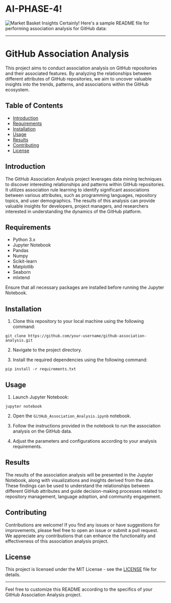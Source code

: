 # AI-PHASE-4!

![Market Basket Insights](https://miro.medium.com/max/2880/1*DHfQvlMVBaJCHpYmj1kmCw.png)
Certainly! Here's a sample README file for performing association analysis for GitHub data:

---

# GitHub Association Analysis

This project aims to conduct association analysis on GitHub repositories and their associated features. By analyzing the relationships between different attributes of GitHub repositories, we aim to uncover valuable insights into the trends, patterns, and associations within the GitHub ecosystem.

## Table of Contents

- [Introduction](#introduction)
- [Requirements](#requirements)
- [Installation](#installation)
- [Usage](#usage)
- [Results](#results)
- [Contributing](#contributing)
- [License](#license)

## Introduction

The GitHub Association Analysis project leverages data mining techniques to discover interesting relationships and patterns within GitHub repositories. It utilizes association rule learning to identify significant associations between various attributes, such as programming languages, repository topics, and user demographics. The results of this analysis can provide valuable insights for developers, project managers, and researchers interested in understanding the dynamics of the GitHub platform.

## Requirements

- Python 3.x
- Jupyter Notebook
- Pandas
- Numpy
- Scikit-learn
- Matplotlib
- Seaborn
- mlxtend

Ensure that all necessary packages are installed before running the Jupyter Notebook.

## Installation

1. Clone this repository to your local machine using the following command:

```
git clone https://github.com/your-username/github-association-analysis.git
```

2. Navigate to the project directory.

3. Install the required dependencies using the following command:

```
pip install -r requirements.txt
```

## Usage

1. Launch Jupyter Notebook:

```
jupyter notebook
```

2. Open the `GitHub_Association_Analysis.ipynb` notebook.

3. Follow the instructions provided in the notebook to run the association analysis on the GitHub data.

4. Adjust the parameters and configurations according to your analysis requirements.

## Results

The results of the association analysis will be presented in the Jupyter Notebook, along with visualizations and insights derived from the data. These findings can be used to understand the relationships between different GitHub attributes and guide decision-making processes related to repository management, language adoption, and community engagement.

## Contributing

Contributions are welcome! If you find any issues or have suggestions for improvements, please feel free to open an issue or submit a pull request. We appreciate any contributions that can enhance the functionality and effectiveness of this association analysis project.

## License

This project is licensed under the MIT License - see the [LICENSE](LICENSE) file for details.

---

Feel free to customize this README according to the specifics of your GitHub Association Analysis project.
